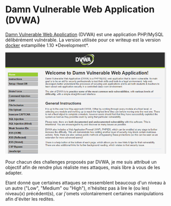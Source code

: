 # Damn Vulnerable Web Application (DVWA)

[Damn Vulnerable Web Application](http://www.dvwa.co.uk/) (DVWA) est une application PHP/MySQL délibérément vulnérable. La version utilisée pour ce writeup est la version [docker](https://hub.docker.com/r/vulnerables/web-dvwa/) estampillée 1.10 \*Development\*.

![](../../../.gitbook/assets/dd3e996342bb6478b31b71ff684185f6.png)

Pour chacun des challenges proposés par DVWA, je me suis attribué un objectif afin de rendre plus réaliste mes attaques, mais libre à vous de les adapter.

Etant donné que certaines attaques se ressemblent beaucoup d'un niveau à un autre ("Low", "Medium" ou "High"), n'hésitez pas à lire le (ou les) niveau(x) précédent(s), car j'omets volontairement certaines manipulations afin d'éviter les redites.
